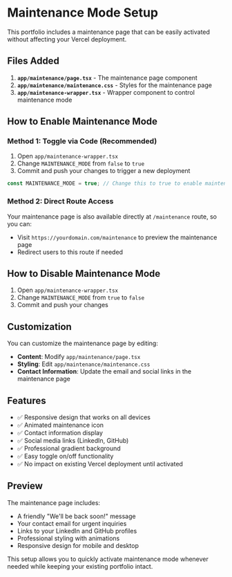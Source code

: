 # Maintenance Mode Setup

This portfolio includes a maintenance page that can be easily activated without affecting your Vercel deployment.

## Files Added

1. **`app/maintenance/page.tsx`** - The maintenance page component
2. **`app/maintenance/maintenance.css`** - Styles for the maintenance page
3. **`app/maintenance-wrapper.tsx`** - Wrapper component to control maintenance mode

## How to Enable Maintenance Mode

### Method 1: Toggle via Code (Recommended)

1. Open `app/maintenance-wrapper.tsx`
2. Change `MAINTENANCE_MODE` from `false` to `true`
3. Commit and push your changes to trigger a new deployment

```typescript
const MAINTENANCE_MODE = true; // Change this to true to enable maintenance mode
```

### Method 2: Direct Route Access

Your maintenance page is also available directly at `/maintenance` route, so you can:

- Visit `https://yourdomain.com/maintenance` to preview the maintenance page
- Redirect users to this route if needed

## How to Disable Maintenance Mode

1. Open `app/maintenance-wrapper.tsx`
2. Change `MAINTENANCE_MODE` from `true` to `false`
3. Commit and push your changes

## Customization

You can customize the maintenance page by editing:

- **Content**: Modify `app/maintenance/page.tsx`
- **Styling**: Edit `app/maintenance/maintenance.css`
- **Contact Information**: Update the email and social links in the maintenance page

## Features

- ✅ Responsive design that works on all devices
- ✅ Animated maintenance icon
- ✅ Contact information display
- ✅ Social media links (LinkedIn, GitHub)
- ✅ Professional gradient background
- ✅ Easy toggle on/off functionality
- ✅ No impact on existing Vercel deployment until activated

## Preview

The maintenance page includes:

- A friendly "We'll be back soon!" message
- Your contact email for urgent inquiries
- Links to your LinkedIn and GitHub profiles
- Professional styling with animations
- Responsive design for mobile and desktop

This setup allows you to quickly activate maintenance mode whenever needed while keeping your existing portfolio intact.
